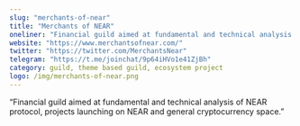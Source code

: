 ```yaml
---
slug: "merchants-of-near"
title: "Merchants of NEAR"
oneliner: "Financial guild aimed at fundamental and technical analysis of NEAR protocol, projects launching on NEAR and general cryptocurrency space."
website: "https://www.merchantsofnear.com/"
twitter: "https://twitter.com/MerchantsNear"
telegram: "https://t.me/joinchat/9p64iHVo1e41ZjBh"
category: guild, theme based guild, ecosystem project	
logo: /img/merchants-of-near.png
---
```


“Financial guild aimed at fundamental and technical analysis of NEAR protocol, projects launching on NEAR and general cryptocurrency space.”

